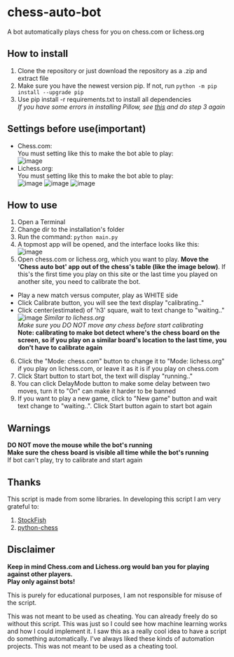 # chess-auto-bot
 A bot automatically plays chess for you on chess.com or lichess.org
 
## How to install
1. Clone the repository or just download the repository as a .zip and extract file
2. Make sure you have the newest version pip. If not, run `python -m pip install --upgrade pip`
3. Use pip install -r requirements.txt to install all dependencies <br>
*If you have some errors in installing Pillow, see [this](https://stackoverflow.com/questions/76997550/error-could-not-build-wheels-for-pillow-which-is-required-to-install-pyproject) and do step 3 again* 
## Settings before use(important)
- Chess.com: <br>
You must setting like this to make the bot able to play: <br>
![image](https://github.com/tiendung2306/chess-auto-bot/assets/109841830/f7bc880c-c29b-4966-bd61-d1523fb3697c)
- Lichess.org: <br>
You must setting like this to make the bot able to play: <br>
![image](https://github.com/tiendung2306/chess-auto-bot/assets/109841830/12dbb27e-0d7b-42ac-8f2d-e8acddfa1b11)
![image](https://github.com/tiendung2306/chess-auto-bot/assets/109841830/c34a143a-a000-483b-8fdf-428a7674e15e)
![image](https://github.com/tiendung2306/chess-auto-bot/assets/109841830/38a37585-28ac-46fa-aeac-076365a4db9e)

## How to use 
1. Open a Terminal
2. Change dir to the installation's folder
3. Run the command:
`python main.py`
4. A topmost app will be opened, and the interface looks like this: <br>
   ![image](https://github.com/tiendung2306/chess-auto-bot/assets/109841830/d42eb84d-d563-484b-9699-d5b371672f6a)
5. Open chess.com or lichess.org, which you want to play. **Move the 'Chess auto bot' app out of the chess's table (like the image below)**. If this's the first time you play on this site or the last time you played on another site, you need to calibrate the bot. <br>

- Play a new match versus computer, play as WHITE side 
- Click Calibrate button, you will see the text display "calibrating.."
- Click center(estimated) of 'h3' square, wait to text change to "waiting.."
![image](https://github.com/tiendung2306/chess-auto-bot/assets/109841830/2b81c4a8-c2a0-4179-a55d-2b542142ade3)
*Similar to lichess.org* <br>
*Make sure you DO NOT move any chess before start calibrating* <br>
**Note: calibrating to make bot detect where's the chess board on the screen, so if you play on a similar board's location to the last time, you don't have to calibrate again**
6. Click the "Mode: chess.com" button to change it to "Mode: lichess.org" if you play on lichess.com, or leave it as it is if you play on chess.com
7. Click Start button to start bot, the text will display "running.."
8. You can click DelayMode button to make some delay between two moves, turn it to "On" can make it harder to be banned
8. If you want to play a new game, click to "New game" button and wait text change to "waiting..". Click Start button again to start bot again

## Warnings
**DO NOT move the mouse while the bot's running** <br>
**Make sure the chess board is visible all time while the bot's running** <br>
If bot can't play, try to calibrate and start again

## Thanks
This script is made from some libraries. In developing this script I am very grateful to:
1. [StockFish](https://stockfishchess.org/download/)
2. [python-chess](https://github.com/niklasf/python-chess)
## Disclaimer
**Keep in mind Chess.com and Lichess.org would ban you for playing against other players.** <br>
**Play only against bots!** <br>

This is purely for educational purposes, I am not responsible for misuse of the script. <br>

This was not meant to be used as cheating. You can already freely do so without this script. This was just so I could see how machine learning works and how I could implement it. I saw this as a really cool idea to have a script do something automatically. I've always liked these kinds of automation projects. This was not meant to be used as a cheating tool.

